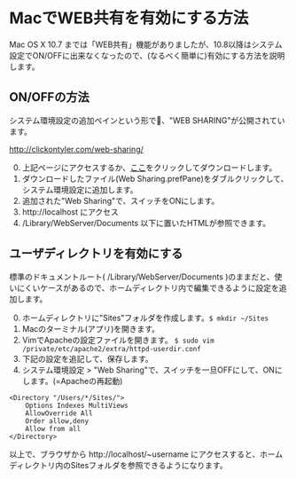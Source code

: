 MacでWEB共有を有効にする方法
===

Mac OS X 10.7 までは「WEB共有」機能がありましたが、10.8以降はシステム設定でON/OFFに出来なくなったので、(なるべく簡単に)有効にする方法を説明します。

## ON/OFFの方法

システム環境設定の追加ペインという形で、"WEB SHARING"が公開されています。

http://clickontyler.com/web-sharing/


0. 上記ページにアクセスするか、[ここ](http://clickontyler.com/web-sharing/download/)をクリックしてダウンロードします。
0. ダウンロードしたファイル(Web Sharing.prefPane)をダブルクリックして、システム環境設定に追加します。
0. 追加された"Web Sharing"で、スイッチをONにします。
0. http://localhost にアクセス
0. /Library/WebServer/Documents 以下に置いたHTMLが参照できます。

## ユーザディレクトリを有効にする
標準のドキュメントルート( /Library/WebServer/Documents )のままだと、使いにくいケースがあるので、ホームディレクトリ内で編集できるように設定を追加します。

0. ホームディレクトリに"Sites"フォルダを作成します。`$ mkdir ~/Sites`
0. Macのターミナル(アプリ)を開きます。
0. VimでApacheの設定ファイルを開きます。 `$ sudo vim /private/etc/apache2/extra/httpd-userdir.conf`
0. 下記の設定を追記して、保存します。
0. システム環境設定 > "Web Sharing"で、スイッチを一旦OFFにして、ONにします。(=Apacheの再起動)

```
<Directory "/Users/*/Sites/">
	Options Indexes MultiViews
	AllowOverride All
	Order allow,deny
	Allow from all
</Directory>
```
以上で、ブラウザから http://localhost/~username にアクセスすると、ホームディレクトリ内のSitesフォルダを参照できるようになります。
